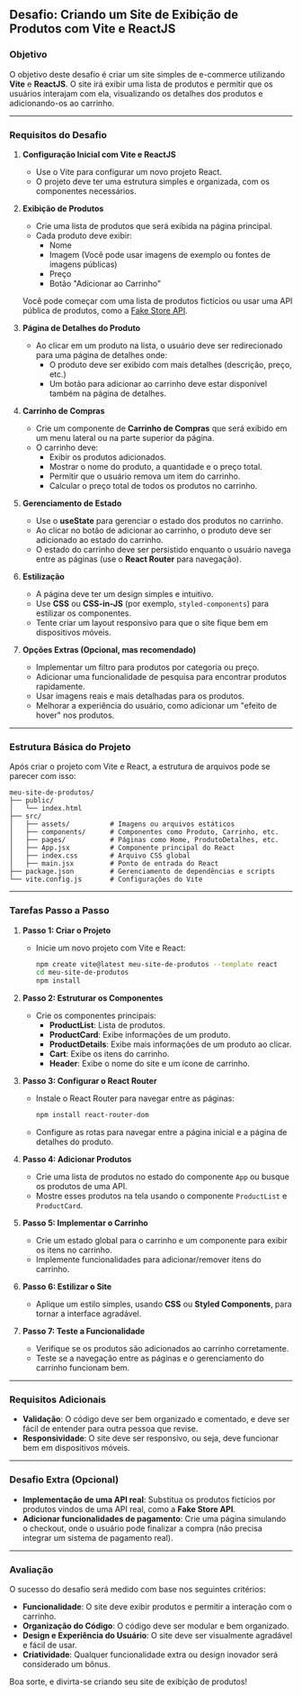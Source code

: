 ## Desafio: Criando um Site de Exibição de Produtos com Vite e ReactJS

### Objetivo

O objetivo deste desafio é criar um site simples de e-commerce utilizando **Vite** e **ReactJS**. O site irá exibir uma lista de produtos e permitir que os usuários interajam com ela, visualizando os detalhes dos produtos e adicionando-os ao carrinho.

---

### Requisitos do Desafio

1. **Configuração Inicial com Vite e ReactJS**
   - Use o Vite para configurar um novo projeto React.
   - O projeto deve ter uma estrutura simples e organizada, com os componentes necessários.

2. **Exibição de Produtos**
   - Crie uma lista de produtos que será exibida na página principal. 
   - Cada produto deve exibir:
     - Nome
     - Imagem (Você pode usar imagens de exemplo ou fontes de imagens públicas)
     - Preço
     - Botão "Adicionar ao Carrinho"

   Você pode começar com uma lista de produtos fictícios ou usar uma API pública de produtos, como a [Fake Store API](https://fakestoreapi.com/).

3. **Página de Detalhes do Produto**
   - Ao clicar em um produto na lista, o usuário deve ser redirecionado para uma página de detalhes onde:
     - O produto deve ser exibido com mais detalhes (descrição, preço, etc.)
     - Um botão para adicionar ao carrinho deve estar disponível também na página de detalhes.

4. **Carrinho de Compras**
   - Crie um componente de **Carrinho de Compras** que será exibido em um menu lateral ou na parte superior da página.
   - O carrinho deve:
     - Exibir os produtos adicionados.
     - Mostrar o nome do produto, a quantidade e o preço total.
     - Permitir que o usuário remova um item do carrinho.
     - Calcular o preço total de todos os produtos no carrinho.

5. **Gerenciamento de Estado**
   - Use o **useState** para gerenciar o estado dos produtos no carrinho.
   - Ao clicar no botão de adicionar ao carrinho, o produto deve ser adicionado ao estado do carrinho.
   - O estado do carrinho deve ser persistido enquanto o usuário navega entre as páginas (use o **React Router** para navegação).

6. **Estilização**
   - A página deve ter um design simples e intuitivo.
   - Use **CSS** ou **CSS-in-JS** (por exemplo, `styled-components`) para estilizar os componentes.
   - Tente criar um layout responsivo para que o site fique bem em dispositivos móveis.

7. **Opções Extras (Opcional, mas recomendado)**
   - Implementar um filtro para produtos por categoria ou preço.
   - Adicionar uma funcionalidade de pesquisa para encontrar produtos rapidamente.
   - Usar imagens reais e mais detalhadas para os produtos.
   - Melhorar a experiência do usuário, como adicionar um "efeito de hover" nos produtos.

---

### Estrutura Básica do Projeto

Após criar o projeto com Vite e React, a estrutura de arquivos pode se parecer com isso:

```
meu-site-de-produtos/
├── public/
│   └── index.html
├── src/
│   ├── assets/          # Imagens ou arquivos estáticos
│   ├── components/      # Componentes como Produto, Carrinho, etc.
│   ├── pages/           # Páginas como Home, ProdutoDetalhes, etc.
│   ├── App.jsx          # Componente principal do React
│   ├── index.css        # Arquivo CSS global
│   ├── main.jsx         # Ponto de entrada do React
├── package.json         # Gerenciamento de dependências e scripts
└── vite.config.js       # Configurações do Vite
```

---

### Tarefas Passo a Passo

1. **Passo 1: Criar o Projeto**
   - Inicie um novo projeto com Vite e React:

     ```bash
     npm create vite@latest meu-site-de-produtos --template react
     cd meu-site-de-produtos
     npm install
     ```

2. **Passo 2: Estruturar os Componentes**
   - Crie os componentes principais:
     - **ProductList**: Lista de produtos.
     - **ProductCard**: Exibe informações de um produto.
     - **ProductDetails**: Exibe mais informações de um produto ao clicar.
     - **Cart**: Exibe os itens do carrinho.
     - **Header**: Exibe o nome do site e um ícone de carrinho.

3. **Passo 3: Configurar o React Router**
   - Instale o React Router para navegar entre as páginas:

     ```bash
     npm install react-router-dom
     ```

   - Configure as rotas para navegar entre a página inicial e a página de detalhes do produto.

4. **Passo 4: Adicionar Produtos**
   - Crie uma lista de produtos no estado do componente `App` ou busque os produtos de uma API.
   - Mostre esses produtos na tela usando o componente `ProductList` e `ProductCard`.

5. **Passo 5: Implementar o Carrinho**
   - Crie um estado global para o carrinho e um componente para exibir os itens no carrinho.
   - Implemente funcionalidades para adicionar/remover itens do carrinho.

6. **Passo 6: Estilizar o Site**
   - Aplique um estilo simples, usando **CSS** ou **Styled Components**, para tornar a interface agradável.

7. **Passo 7: Teste a Funcionalidade**
   - Verifique se os produtos são adicionados ao carrinho corretamente.
   - Teste se a navegação entre as páginas e o gerenciamento do carrinho funcionam bem.

---

### Requisitos Adicionais

- **Validação**: O código deve ser bem organizado e comentado, e deve ser fácil de entender para outra pessoa que revise.
- **Responsividade**: O site deve ser responsivo, ou seja, deve funcionar bem em dispositivos móveis.

---

### Desafio Extra (Opcional)

- **Implementação de uma API real**: Substitua os produtos fictícios por produtos vindos de uma API real, como a **Fake Store API**.
- **Adicionar funcionalidades de pagamento**: Crie uma página simulando o checkout, onde o usuário pode finalizar a compra (não precisa integrar um sistema de pagamento real).

---

### Avaliação

O sucesso do desafio será medido com base nos seguintes critérios:

- **Funcionalidade**: O site deve exibir produtos e permitir a interação com o carrinho.
- **Organização do Código**: O código deve ser modular e bem organizado.
- **Design e Experiência do Usuário**: O site deve ser visualmente agradável e fácil de usar.
- **Criatividade**: Qualquer funcionalidade extra ou design inovador será considerado um bônus.

Boa sorte, e divirta-se criando seu site de exibição de produtos!